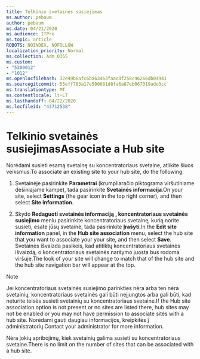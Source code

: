 ```yaml
---
title: Telkinio svetainės susiejimas
ms.author: pebaum
author: pebaum
ms.date: 04/21/2020
ms.audience: ITPro
ms.topic: article
ROBOTS: NOINDEX, NOFOLLOW
localization_priority: Normal
ms.collection: Adm_O365
ms.custom:
- "5300012"
- "1012"
ms.openlocfilehash: 32e49b8afc6ba63463faac3f258c96266db04941
ms.sourcegitcommit: 55eff703a17e500681d8fa6a87eb067019ade3cc
ms.translationtype: MT
ms.contentlocale: lt-LT
ms.lasthandoff: 04/22/2020
ms.locfileid: "43712538"
---
```

# <a name="associate-a-hub-site"></a><span data-ttu-id="0e07a-102">Telkinio svetainės susiejimas</span><span class="sxs-lookup"><span data-stu-id="0e07a-102">Associate a Hub site</span></span>

<span data-ttu-id="0e07a-103">Norėdami susieti esamą svetainę su koncentratoriaus svetaine, atlikite šiuos veiksmus:</span><span class="sxs-lookup"><span data-stu-id="0e07a-103">To associate an existing site to your hub site, do the following:</span></span>
  
1. <span data-ttu-id="0e07a-104">Svetainėje pasirinkite **Parametrai** (krumpliaračio piktograma viršutiniame dešiniajame kampe), tada pasirinkite **Svetainės informacija**.</span><span class="sxs-lookup"><span data-stu-id="0e07a-104">On your site, select **Settings** (the gear icon in the top right corner), and then select **Site information**.</span></span>

2. <span data-ttu-id="0e07a-105">Skydo **Redaguoti svetainės informaciją** **, koncentratoriaus svetainės susiejimo** meniu pasirinkite koncentratoriaus svetainę, kurią norite susieti, esate jūsų svetainė, tada pasirinkite **Įrašyti**.</span><span class="sxs-lookup"><span data-stu-id="0e07a-105">In the **Edit site information** panel, in the **Hub site association** menu, select the hub site that you want to associate your your site, and then select **Save**.</span></span> <span data-ttu-id="0e07a-106">Svetainės išvaizda pasikeis, kad atitiktų koncentratoriaus svetainės išvaizdą, o koncentratoriaus svetainės naršymo juosta bus rodoma viršuje.</span><span class="sxs-lookup"><span data-stu-id="0e07a-106">The look of your site will change to match that of the hub site and the hub site navigation bar will appear at the top.</span></span>

 > [!Note]
><span data-ttu-id="0e07a-107">Jei koncentratoriaus svetainės susiejimo parinkties nėra arba ten nėra svetainių, koncentratoriaus svetainės gali būti neįjungtos arba gali būti, kad neturite teisės susieti svetainių su koncentratoriaus svetaine.</span><span class="sxs-lookup"><span data-stu-id="0e07a-107">If the Hub site association option is not present or no sites are listed there, hub sites may not be enabled or you may not have permission to associate sites with a hub site.</span></span> <span data-ttu-id="0e07a-108">Norėdami gauti daugiau informacijos, kreipkitės į administratorių.</span><span class="sxs-lookup"><span data-stu-id="0e07a-108">Contact your administrator for more information.</span></span>
>
><span data-ttu-id="0e07a-109">Nėra jokių apribojimų, kiek svetainių galima susieti su koncentratoriaus svetaine.</span><span class="sxs-lookup"><span data-stu-id="0e07a-109">There is no limit on the number of sites that can be associated with a hub site.</span></span>
  